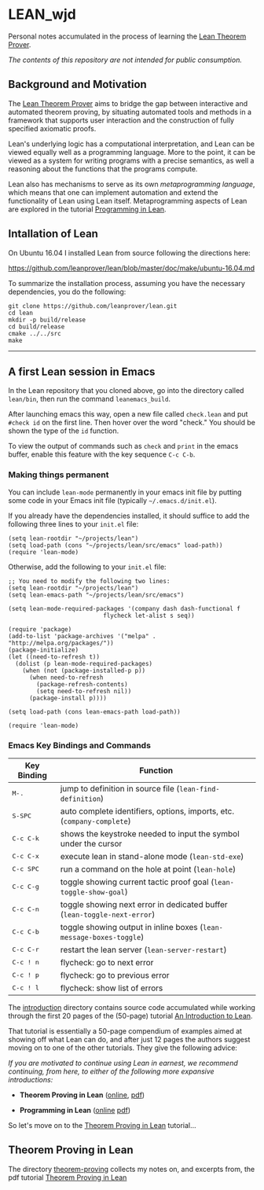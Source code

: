 # LEAN_wjd

Personal notes accumulated in the process of learning
the [Lean Theorem Prover](http://leanprover.github.io/).

*The contents of this repository are not intended for public consumption.*

## Background and Motivation

The [Lean Theorem Prover](http://leanprover.github.io/) aims to bridge the gap 
between interactive and automated theorem proving, by situating automated tools 
and methods in a framework that supports user interaction and the construction 
of fully specified axiomatic proofs. 

Lean's underlying logic has a computational interpretation, and Lean can be viewed
equally well as a programming language. More to the point, it can be viewed as a
system for writing programs with a precise semantics, as well a reasoning about
the functions that the programs compute. 

Lean also has mechanisms to serve as its own *metaprogramming language*, which 
means that one can implement automation and extend the functionality of Lean using 
Lean itself. Metaprogramming aspects of Lean are explored in the tutorial
[Programming in Lean](https://leanprover.github.io/programming_in_lean).


## Intallation of Lean

On Ubuntu 16.04 I installed Lean from source following the directions
here:

https://github.com/leanprover/lean/blob/master/doc/make/ubuntu-16.04.md

To summarize the installation process, assuming you have the necessary dependencies, you do the following:

    git clone https://github.com/leanprover/lean.git
    cd lean
    mkdir -p build/release
    cd build/release
    cmake ../../src
    make

---------------------------------

## A first Lean session in Emacs

In the Lean repository that you cloned above, go into the directory called `lean/bin`, then run the command `leanemacs_build`.

After launching emacs this way, open a new file called `check.lean` and 
put `#check id` on the first line.  Then hover over the word "check." 
You should be shown the type of the `id` function.

To view the output of commands such as `check` and `print` in the emacs buffer, enable this feature with the key sequence `C-c C-b`.

### Making things permanent
You can include `lean-mode` permanently in your emacs init file by putting 
some code in your Emacs init file (typically `~/.emacs.d/init.el`).

If you already have the dependencies installed, it should suffice
to add the following three lines to your `init.el` file:

    (setq lean-rootdir "~/projects/lean")
    (setq load-path (cons "~/projects/lean/src/emacs" load-path))
    (require 'lean-mode)

Otherwise, add the following to your `init.el` file:

    ;; You need to modify the following two lines:
    (setq lean-rootdir "~/projects/lean")
    (setq lean-emacs-path "~/projects/lean/src/emacs")

    (setq lean-mode-required-packages '(company dash dash-functional f
                               flycheck let-alist s seq))

    (require 'package)
    (add-to-list 'package-archives '("melpa" . "http://melpa.org/packages/"))
    (package-initialize)
    (let ((need-to-refresh t))
      (dolist (p lean-mode-required-packages)
        (when (not (package-installed-p p))
          (when need-to-refresh
            (package-refresh-contents)
            (setq need-to-refresh nil))
          (package-install p))))

    (setq load-path (cons lean-emacs-path load-path))

    (require 'lean-mode)



### Emacs Key Bindings and Commands

| Key Binding      | Function                                                                        |
|--------------------|---------------------------------------------------------------------------------|
| <kbd>M-.</kbd>     | jump to definition in source file (`lean-find-definition`)                      |
| <kbd>S-SPC</kbd>   | auto complete identifiers, options, imports, etc. (`company-complete`)          |
| <kbd>C-c C-k</kbd> | shows the keystroke needed to input the symbol under the cursor                 |
| <kbd>C-c C-x</kbd> | execute lean in stand-alone mode (`lean-std-exe`)                               |
| <kbd>C-c SPC</kbd> | run a command on the hole at point (`lean-hole`)
| <kbd>C-c C-g</kbd> | toggle showing current tactic proof goal (`lean-toggle-show-goal`)              |
| <kbd>C-c C-n</kbd> | toggle showing next error in dedicated buffer (`lean-toggle-next-error`)        |
| <kbd>C-c C-b</kbd> | toggle showing output in inline boxes (`lean-message-boxes-toggle`)             |
| <kbd>C-c C-r</kbd> | restart the lean server (`lean-server-restart`)                                 |
| <kbd>C-c ! n</kbd> | flycheck: go to next error                                                      |
| <kbd>C-c ! p</kbd> | flycheck: go to previous error                                                  |
| <kbd>C-c ! l</kbd> | flycheck: show list of errors                                                   |

The [introduction](https://github.com/williamdemeo/LEAN_wjd/tree/master/introduction) directory
contains source code accumulated while working through the first 20 pages of the 
(50-page) tutorial 
[An Introduction to Lean](https://leanprover.github.io/introduction_to_lean/introduction_to_lean.pdf).

That tutorial is essentially a 50-page compendium of examples aimed at showing off what 
Lean can do, and after just 12 pages the authors suggest moving on to one of the 
other tutorials. They give the following advice:

*If you are motivated to continue using Lean in earnest, we recommend
continuing, from here, to either of the following more expansive introductions:*

+ **Theorem Proving in Lean** 
  ([online](https://leanprover.github.io/theorem_proving_in_lean), 
  [pdf](https://leanprover.github.io/theorem_proving_in_lean/theorem_proving_in_lean.pdf))

+ **Programming in Lean**
  ([online](https://leanprover.github.io/programming_in_lean/)
  [pdf](https://leanprover.github.io/programming_in_lean/programming_in_lean.pdf))


So let's move on to the
[Theorem Proving in Lean](https://leanprover.github.io/theorem_proving_in_lean/theorem_proving_in_lean.pdf) tutorial...


## Theorem Proving in Lean

The directory [theorem-proving](https://github.com/williamdemeo/LEAN_wjd/tree/master/theorem_proving) collects my notes on, and excerpts from, the pdf tutorial
[Theorem Proving in Lean](https://leanprover.github.io/theorem_proving_in_lean/theorem_proving_in_lean.pdf)

